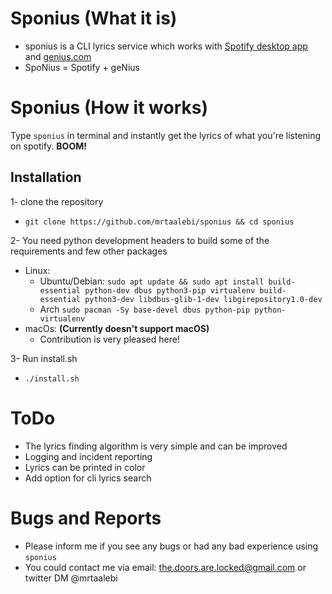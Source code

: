 # Sponius (What it is)
  * sponius is a CLI lyrics service which works with [Spotify desktop app](https://www.spotify.com/us/download) and [genius.com](https://genius.com)
  * SpoNius = Spotify + geNius

# Sponius (How it works)
  Type `sponius` in terminal and instantly get the lyrics of what you're listening on spotify. **BOOM!**

## Installation
1- clone the repository
  * `git clone https://github.com/mrtaalebi/sponius && cd sponius`
  
2- You need python development headers to build some of the requirements and few other packages
  * Linux:
    * Ubuntu/Debian: `sudo apt update && sudo apt install build-essential python-dev dbus python3-pip virtualenv build-essential python3-dev libdbus-glib-1-dev libgirepository1.0-dev`
    * Arch `sudo pacman -Sy base-devel dbus python-pip python-virtualenv`
  * macOs: **(Currently doesn't support macOS)**
    * Contribution is very pleased here!
  
3- Run install.sh
  * `./install.sh`

# ToDo
  * The lyrics finding algorithm is very simple and can be improved
  * Logging and incident reporting
  * Lyrics can be printed in color
  * Add option for cli lyrics search

# Bugs and Reports
  * Please inform me if you see any bugs or had any bad experience using `sponius`
  * You could contact me via email: the.doors.are.locked@gmail.com or twitter DM @mrtaalebi

